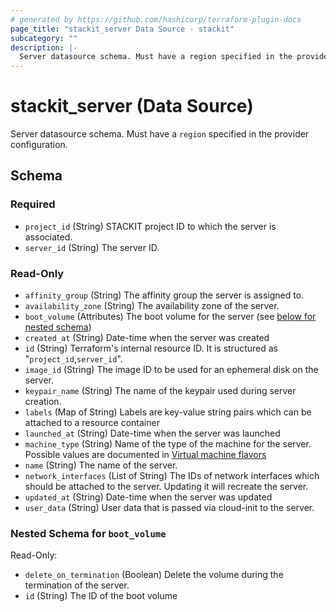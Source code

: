 ```yaml
---
# generated by https://github.com/hashicorp/terraform-plugin-docs
page_title: "stackit_server Data Source - stackit"
subcategory: ""
description: |-
  Server datasource schema. Must have a region specified in the provider configuration.
---
```


# stackit_server (Data Source)

Server datasource schema. Must have a `region` specified in the provider configuration.



<!-- schema generated by tfplugindocs -->
## Schema

### Required

- `project_id` (String) STACKIT project ID to which the server is associated.
- `server_id` (String) The server ID.

### Read-Only

- `affinity_group` (String) The affinity group the server is assigned to.
- `availability_zone` (String) The availability zone of the server.
- `boot_volume` (Attributes) The boot volume for the server (see [below for nested schema](#nestedatt--boot_volume))
- `created_at` (String) Date-time when the server was created
- `id` (String) Terraform's internal resource ID. It is structured as "`project_id`,`server_id`".
- `image_id` (String) The image ID to be used for an ephemeral disk on the server.
- `keypair_name` (String) The name of the keypair used during server creation.
- `labels` (Map of String) Labels are key-value string pairs which can be attached to a resource container
- `launched_at` (String) Date-time when the server was launched
- `machine_type` (String) Name of the type of the machine for the server. Possible values are documented in [Virtual machine flavors](https://docs.stackit.cloud/stackit/en/virtual-machine-flavors-75137231.html)
- `name` (String) The name of the server.
- `network_interfaces` (List of String) The IDs of network interfaces which should be attached to the server. Updating it will recreate the server.
- `updated_at` (String) Date-time when the server was updated
- `user_data` (String) User data that is passed via cloud-init to the server.

<a id="nestedatt--boot_volume"></a>
### Nested Schema for `boot_volume`

Read-Only:

- `delete_on_termination` (Boolean) Delete the volume during the termination of the server.
- `id` (String) The ID of the boot volume

